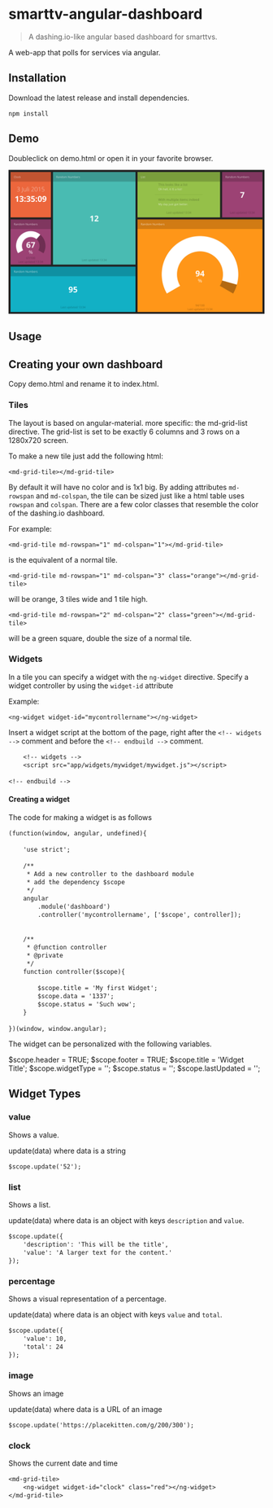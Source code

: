 
# smarttv-angular-dashboard

> A dashing.io-like angular based dashboard for smarttvs.

A web-app that polls for services via angular.

## Installation

Download the latest release and install dependencies.

    npm install

## Demo

Doubleclick on demo.html or open it in your favorite browser.

![Demo](docs/demo.png "Demo")

## Usage

## Creating your own dashboard

Copy demo.html and rename it to index.html. 

### Tiles

The layout is based on angular-material. more specific: the md-grid-list directive. The grid-list is set to be exactly 6 columns and 3 rows on a 1280x720 screen.

To make a new tile just add the following html:

    <md-grid-tile></md-grid-tile>

By default it will have no color and is 1x1 big. By adding attributes `md-rowspan` and `md-colspan`, the tile can be sized just like a html table uses `rowspan` and `colspan`. There are a few color classes that resemble the color of the dashing.io dashboard.

For example:

    <md-grid-tile md-rowspan="1" md-colspan="1"></md-grid-tile>

is the equivalent of a normal tile.

    <md-grid-tile md-rowspan="1" md-colspan="3" class="orange"></md-grid-tile>

will be orange, 3 tiles wide and 1 tile high.

    <md-grid-tile md-rowspan="2" md-colspan="2" class="green"></md-grid-tile>

will be a green square, double the size of a normal tile.

### Widgets

In a tile you can specify a widget with the `ng-widget` directive. Specify a widget controller by using the `widget-id` attribute

Example:

    <ng-widget widget-id="mycontrollername"></ng-widget>

Insert a widget script at the bottom of the page, right after the `<!-- widgets -->` comment and before the `<!-- endbuild -->` comment.

        <!-- widgets -->
        <script src="app/widgets/mywidget/mywidget.js"></script>

    <!-- endbuild -->

#### Creating a widget

The code for making a widget is as follows

    (function(window, angular, undefined){
        
        'use strict';

        /**
         * Add a new controller to the dashboard module
         * add the dependency $scope
         */
        angular
            .module('dashboard')
            .controller('mycontrollername', ['$scope', controller]);


        /**
         * @function controller
         * @private
         */
        function controller($scope){

            $scope.title = 'My first Widget';
            $scope.data = '1337';
            $scope.status = 'Such wow';
        }

    })(window, window.angular);

The widget can be personalized with the following variables.

$scope.header = TRUE;
$scope.footer = TRUE;
$scope.title = 'Widget Title';
$scope.widgetType = '';
$scope.status = '';
$scope.lastUpdated = '';





## Widget Types

### value

Shows a value.

update(data) where data is a string

    $scope.update('52');

### list

Shows a list.

update(data) where data is an object with keys `description` and `value`.

    $scope.update({
        'description': 'This will be the title',
        'value': 'A larger text for the content.'
    });

### percentage

Shows a visual representation of a percentage.

update(data) where data is an object with keys `value` and `total`.

    $scope.update({
        'value': 10,
        'total': 24
    });

### image

Shows an image

update(data) where data is a URL of an image

    $scope.update('https://placekitten.com/g/200/300');

### clock

Shows the current date and time

    <md-grid-tile>
        <ng-widget widget-id="clock" class="red"></ng-widget>
    </md-grid-tile>